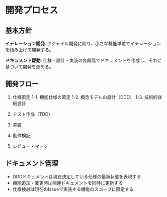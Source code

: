 # 開発プロセス

## 基本方針

**イテレーション開発**: アジャイル開発に則り、小さな機能単位でイテレーションを積み上げて開発する。

**ドキュメント駆動**: 仕様・設計・実装の各段階でドキュメントを作成し、それに基づいて開発を進める。

## 開発フロー

1. 仕様策定
    1-1. 機能仕様の策定
    1-2. 概念モデルの設計（DDD）
    1-3. 技術的詳細設計 

2. テスト作成（TDD）
5. 実装
6. 動作検証
7. レビュー・マージ

## ドキュメント管理

- DDDドキュメントは現在決定している仕様の最新状態を表現する
- 機能追加・変更時は関連ドキュメントを同時に更新する
- 仕様検討は現在のIssueで実装する機能のスコープに限定する
